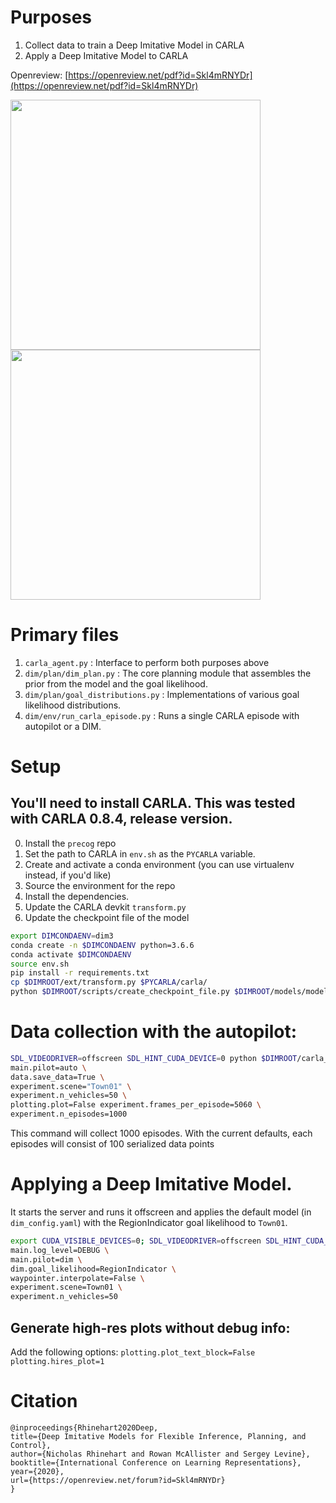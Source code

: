 # Purposes

1. Collect data to train a Deep Imitative Model in CARLA
2. Apply a Deep Imitative Model to CARLA

Openreview: [https://openreview.net/pdf?id=Skl4mRNYDr](https://openreview.net/pdf?id=Skl4mRNYDr)

<img src="example_ims/mixture.gif" width="400"/><img src="example_ims/region.gif" width="400"/>

# Primary files

1. `carla_agent.py` : Interface to perform both purposes above
2. `dim/plan/dim_plan.py` : The core planning module that assembles the prior from the model and the goal likelihood.
3. `dim/plan/goal_distributions.py` : Implementations of various goal likelihood distributions.
4. `dim/env/run_carla_episode.py` : Runs a single CARLA episode with autopilot or a DIM.

# Setup
## You'll need to install CARLA. This was tested with CARLA 0.8.4, release version.

0. Install the `precog` repo
1. Set the path to CARLA in `env.sh` as the `PYCARLA` variable.
2. Create and activate a conda environment (you can use virtualenv instead, if you'd like)
3. Source the environment for the repo
4. Install the dependencies.
5. Update the CARLA devkit `transform.py`
6. Update the checkpoint file of the model

```bash
export DIMCONDAENV=dim3
conda create -n $DIMCONDAENV python=3.6.6
conda activate $DIMCONDAENV
source env.sh
pip install -r requirements.txt
cp $DIMROOT/ext/transform.py $PYCARLA/carla/
python $DIMROOT/scripts/create_checkpoint_file.py $DIMROOT/models/model_0/
```

# Data collection with the autopilot:

```bash
SDL_VIDEODRIVER=offscreen SDL_HINT_CUDA_DEVICE=0 python $DIMROOT/carla_agent.py \
main.pilot=auto \
data.save_data=True \
experiment.scene="Town01" \
experiment.n_vehicles=50 \
plotting.plot=False experiment.frames_per_episode=5060 \
experiment.n_episodes=1000
```

This command will collect 1000 episodes. With the current defaults, each episodes will consist of 100 serialized data points

# Applying a Deep Imitative Model. 
It starts the server and runs it offscreen and applies the default model (in `dim_config.yaml`) with the RegionIndicator goal likelihood to `Town01`.
```bash
export CUDA_VISIBLE_DEVICES=0; SDL_VIDEODRIVER=offscreen SDL_HINT_CUDA_DEVICE=0 python -m pdb -c c $DIMROOT/carla_agent.py \
main.log_level=DEBUG \
main.pilot=dim \
dim.goal_likelihood=RegionIndicator \
waypointer.interpolate=False \
experiment.scene=Town01 \
experiment.n_vehicles=50
```

## Generate high-res plots without debug info:
Add the following options: `plotting.plot_text_block=False plotting.hires_plot=1`

# Citation
```
@inproceedings{Rhinehart2020Deep,
title={Deep Imitative Models for Flexible Inference, Planning, and Control},
author={Nicholas Rhinehart and Rowan McAllister and Sergey Levine},
booktitle={International Conference on Learning Representations},
year={2020},
url={https://openreview.net/forum?id=Skl4mRNYDr}
}
```